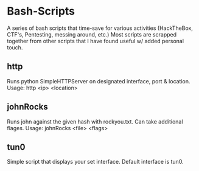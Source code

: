 # Bash-Scripts
A series of bash scripts that time-save for various activities (HackTheBox, CTF's, Pentesting, messing around, etc.)  Most scripts are scrapped together from other scripts that I have found useful w/ added personal touch. 

## http
Runs python SimpleHTTPServer on designated interface, port & location.  Usage: http \<ip\> \<location\>

## johnRocks
Runs john against the given hash with rockyou.txt.  Can take additional flages.  Usage: johnRocks \<file\> \<flags\>
  
## tun0
Simple script that displays your set interface.  Default interface is tun0.
